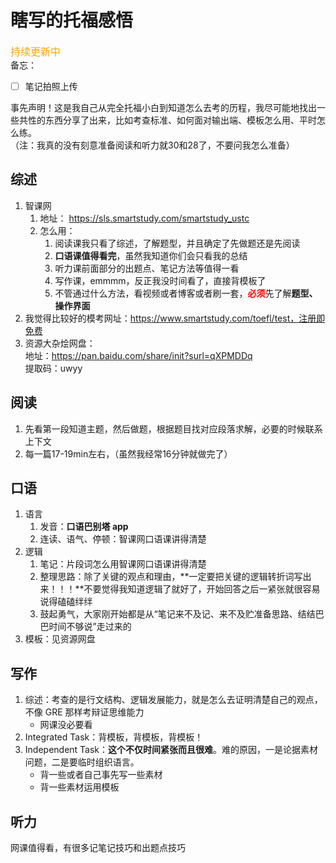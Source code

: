 # 瞎写的托福感悟
<h style="color:orange;font-size:16px">持续更新中</h>  
备忘：  
- [ ] 笔记拍照上传  

事先声明！这是我自己从完全托福小白到知道怎么去考的历程，我尽可能地找出一些共性的东西分享了出来，比如考查标准、如何面对输出端、模板怎么用、平时怎么练。  
（注：我真的没有刻意准备阅读和听力就30和28了，不要问我怎么准备）
## 综述
1. 智课网  
	1. 地址： https://sls.smartstudy.com/smartstudy_ustc
	2. 怎么用：
		1. 阅读课我只看了综述，了解题型，并且确定了先做题还是先阅读
		2. **口语课值得看完**，虽然我知道你们会只看我的总结
		3. 听力课前面部分的出题点、笔记方法等值得一看
		4. 写作课，emmmm，反正我没时间看了，直接背模板了
        2. 不管通过什么方法，看视频或者博客或者刷一套，<h style="color:red;">**必须**</h>先了解**题型、操作界面**
3. 我觉得比较好的模考网址：https://www.smartstudy.com/toefl/test，注册即免费
4. 资源大杂烩网盘：  
地址：https://pan.baidu.com/share/init?surl=qXPMDDq   
提取码：uwyy

## 阅读
1. 先看第一段知道主题，然后做题，根据题目找对应段落求解，必要的时候联系上下文
2. 每一篇17-19min左右，（虽然我经常16分钟就做完了）

## 口语
1. 语言
	1. 发音：**口语巴别塔 app**
	2. 连读、语气、停顿：智课网口语课讲得清楚
2. 逻辑
	1. 笔记：片段词怎么用智课网口语课讲得清楚
	2. 整理思路：除了关键的观点和理由，**一定要把关键的逻辑转折词写出来！！！**不要觉得我知道逻辑了就好了，开始回答之后一紧张就很容易说得磕磕绊绊
	3. 鼓起勇气，大家刚开始都是从“笔记来不及记、来不及贮准备思路、结结巴巴时间不够说”走过来的
3. 模板：见资源网盘

## 写作
1. 综述：考查的是行文结构、逻辑发展能力，就是怎么去证明清楚自己的观点，不像 GRE 那样考辩证思维能力
	+ 网课没必要看
2. Integrated Task：背模板，背模板，背模板！
3. Independent Task：**这个不仅时间紧张而且很难**。难的原因，一是论据素材问题，二是要临时组织语言。
	+ 背一些或者自己事先写一些素材
	+ 背一些素材运用模板
	
## 听力
网课值得看，有很多记笔记技巧和出题点技巧


